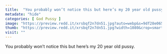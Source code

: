 ```yaml
---
title:  "You probably won’t notice this but here’s my 20 year old pussy."
metadate: "hide"
categories: [ God Pussy ]
image: "https://preview.redd.it/xrsbqf2n7dn51.jpg?auto=webp&s=9df28e065be24d6e7ff330799e94960b4875d0e9"
thumb: "https://preview.redd.it/xrsbqf2n7dn51.jpg?width=1080&crop=smart&auto=webp&s=508c471b34b81185dafc10dc318702ca515b5a60"
visit: ""
---
```

You probably won’t notice this but here’s my 20 year old pussy.
